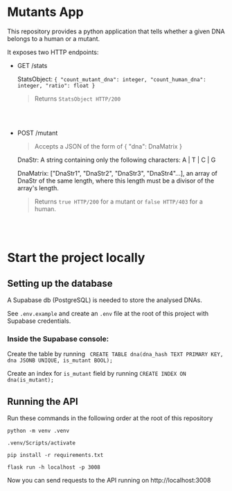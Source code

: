 # Mutants App

This repository provides a python application that tells whether a given DNA belongs to a human or a mutant.

It exposes two HTTP endpoints:
- GET /stats

    StatsObject: `{
      "count_mutant_dna": integer,
      "count_human_dna": integer,
      "ratio": float
    }`

    > Returns `StatsObject HTTP/200`

<br>
<br>

- POST /mutant

    > Accepts a JSON of the form of {
      "dna": DnaMatrix
    }

    DnaStr: A string containing only the following characters: A | T | C | G

    DnaMatrix: ["DnaStr1", "DnaStr2", "DnaStr3", "DnaStr4"...], an array of DnaStr of the same length, where this length must be a divisor of the array's length.

    > Returns `true HTTP/200` for a mutant or `false HTTP/403` for a human.

<br>
<br>

# Start the project locally

## Setting up the database
A Supabase db (PostgreSQL) is needed to store the analysed DNAs.

See `.env.example` and create an `.env` file at the root of this project with Supabase credentials.

### Inside the Supabase console:

Create the table by running ` CREATE TABLE dna(dna_hash TEXT PRIMARY KEY, dna JSONB UNIQUE, is_mutant BOOL);`

Create an index for `is_mutant` field by running `CREATE INDEX ON dna(is_mutant);`


## Running the API
Run these commands in the following order at the root of this repository

`python -m venv .venv`

`.venv/Scripts/activate`

`pip install -r requirements.txt`

`flask run -h localhost -p 3008`

Now you can send requests to the API running on http://localhost:3008
